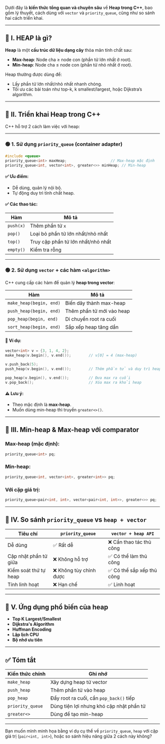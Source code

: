 Dưới đây là **kiến thức tổng quan và chuyên sâu** về **Heap trong C++**, bao gồm lý thuyết, cách dùng với `vector` và `priority_queue`, cũng như so sánh hai cách triển khai.

---

## 🔷 I. HEAP là gì?

**Heap** là một **cấu trúc dữ liệu dạng cây** thỏa mãn tính chất sau:

- **Max-heap**: Node cha ≥ node con (phần tử lớn nhất ở root).
- **Min-heap**: Node cha ≤ node con (phần tử nhỏ nhất ở root).

Heap thường được dùng để:

- Lấy phần tử lớn nhất/nhỏ nhất nhanh chóng.
- Tối ưu các bài toán như top-k, k smallest/largest, hoặc Dijkstra’s algorithm.

---

## 🔷 II. Triển khai Heap trong C++

C++ hỗ trợ 2 cách làm việc với heap:

---

### 🟢 1. Sử dụng `priority_queue` (container adapter)

```cpp
#include <queue>
priority_queue<int> maxHeap;                    // Max-heap mặc định
priority_queue<int, vector<int>, greater<>> minHeap; // Min-heap
```

#### ✅ Ưu điểm:

- Dễ dùng, quản lý nội bộ.
- Tự động duy trì tính chất heap.

#### ✅ Các thao tác:

| Hàm       | Mô tả                              |
| --------- | ---------------------------------- |
| `push(x)` | Thêm phần tử `x`                   |
| `pop()`   | Loại bỏ phần tử lớn nhất/nhỏ nhất  |
| `top()`   | Truy cập phần tử lớn nhất/nhỏ nhất |
| `empty()` | Kiểm tra rỗng                      |

---

### 🟢 2. Sử dụng `vector` + các hàm `<algorithm>`

C++ cung cấp các hàm để quản lý **heap trong vector**:

| Hàm                     | Mô tả                     |
| ----------------------- | ------------------------- |
| `make_heap(begin, end)` | Biến dãy thành max-heap   |
| `push_heap(begin, end)` | Thêm phần tử mới vào heap |
| `pop_heap(begin, end)`  | Di chuyển root ra cuối    |
| `sort_heap(begin, end)` | Sắp xếp heap tăng dần     |

#### 🔧 Ví dụ:

```cpp
vector<int> v = {3, 1, 4, 2};
make_heap(v.begin(), v.end());        // v[0] = 4 (max-heap)

v.push_back(5);
push_heap(v.begin(), v.end());        // Thêm phần tử và duy trì heap

pop_heap(v.begin(), v.end());         // Đưa max ra cuối
v.pop_back();                         // Xóa max ra khỏi heap
```

#### ⚠ Lưu ý:

- Theo mặc định là **max-heap**.
- Muốn dùng min-heap thì truyền `greater<>()`.

---

## 🔷 III. Min-heap & Max-heap với comparator

### Max-heap (mặc định):

```cpp
priority_queue<int> pq;
```

### Min-heap:

```cpp
priority_queue<int, vector<int>, greater<int>> pq;
```

### Với cặp giá trị:

```cpp
priority_queue<pair<int, int>, vector<pair<int, int>>, greater<>> pq;
```

---

## 🔷 IV. So sánh `priority_queue` vs `heap + vector`

| Tiêu chí              | `priority_queue`        | `vector + heap API`        |
| --------------------- | ----------------------- | -------------------------- |
| Dễ dùng               | ✅ Rất dễ               | ❌ Cần thao tác thủ công   |
| Cập nhật phần tử giữa | ❌ Không hỗ trợ         | ✅ Có thể làm thủ công     |
| Kiểm soát thứ tự heap | ❌ Không tùy chỉnh được | ✅ Có thể sắp xếp thủ công |
| Tính linh hoạt        | ❌ Hạn chế              | ✅ Linh hoạt               |

---

## 🔷 V. Ứng dụng phổ biến của heap

- **Top K Largest/Smallest**
- **Dijkstra's Algorithm**
- **Huffman Encoding**
- **Lập lịch CPU**
- **Bộ nhớ ưu tiên**

---

## ✅ Tóm tắt

| Kiến thức chính  | Ghi nhớ                                  |
| ---------------- | ---------------------------------------- |
| `make_heap`      | Xây dựng heap từ vector                  |
| `push_heap`      | Thêm phần tử vào heap                    |
| `pop_heap`       | Đẩy root ra cuối, cần `pop_back()` tiếp  |
| `priority_queue` | Dùng tiện lợi nhưng khó cập nhật phần tử |
| `greater<>`      | Dùng để tạo min-heap                     |

---

Bạn muốn mình minh họa bằng ví dụ cụ thể về `priority_queue`, `heap` với cặp giá trị (`pair<int, int>`), hoặc so sánh hiệu năng giữa 2 cách này không?
